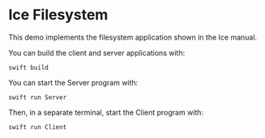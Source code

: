 # Ice Filesystem

This demo implements the filesystem application shown in the Ice manual.

You can build the client and server applications with:

```shell
swift build
```

You can start the Server program with:

```shell
swift run Server
```

Then, in a separate terminal, start the Client program with:

```shell
swift run Client
```

